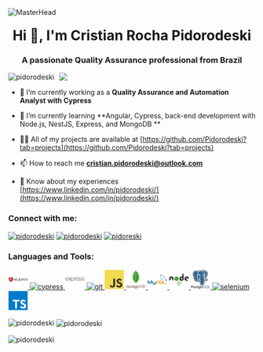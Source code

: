 <body>
    <div style="position: relative; width: 900px; padding-bottom: 225;">
        <img src="https://i.pinimg.com/originals/d8/8c/b0/d88cb09e8888893d83f73f2bd7af8b88.gif" 
             alt="MasterHead" 
             style="position: absolute; top: 0; left: 0; width: 900px; height: 225px; object-fit: cover;">
    </div>
</body>
<h1 align="center">Hi 👋, I'm Cristian Rocha Pidorodeski</h1>
<h3 align="center">A passionate Quality Assurance professional from Brazil</h3>
<img align="right" alt"Coding" width="400" src="https://miro.medium.com/max/1360/0*7Q3yvSIv_t0ioJ-Z.gif">

<p align="left"> <img src="https://komarev.com/ghpvc/?username=pidorodeski&label=Profile%20views&color=0e75b6&style=flat" alt="pidorodeski" /> </p>

- 🔭 I’m currently working as a **Quality Assurance and Automation Analyst with Cypress**

- 🌱 I’m currently learning **Angular, Cypress, back-end development with Node.js, NestJS, Express, and MongoDB **

- 👨‍💻 All of my projects are available at [https://github.com/Pidorodeski?tab=projects](https://github.com/Pidorodeski?tab=projects)

- 📫 How to reach me **cristian.pidorodeski@outlook.com**

- 📄 Know about my experiences [https://www.linkedin.com/in/pidorodeski/](https://www.linkedin.com/in/pidorodeski/)

<h3 align="left">Connect with me:</h3>
<p align="left">
<a href="https://linkedin.com/in/pidorodeski" target="blank"><img align="center" src="https://raw.githubusercontent.com/rahuldkjain/github-profile-readme-generator/master/src/images/icons/Social/linked-in-alt.svg" alt="pidorodeski" height="30" width="40" /></a>
<a href="https://fb.com/Pidorodeski" target="blank"><img align="center" src="https://raw.githubusercontent.com/rahuldkjain/github-profile-readme-generator/master/src/images/icons/Social/facebook.svg" alt="pidorodeski" height="30" width="40" /></a>
<a href="https://instagram.com/pidorodeski" target="blank"><img align="center" src="https://raw.githubusercontent.com/rahuldkjain/github-profile-readme-generator/master/src/images/icons/Social/instagram.svg" alt="pidoreski" height="30" width="40" /></a>
</p>

<h3 align="left">Languages and Tools:</h3>
<p align="left"> <a href="https://angular.io" target="_blank" rel="noreferrer"> <img src="https://raw.githubusercontent.com/devicons/devicon/master/icons/angularjs/angularjs-original-wordmark.svg" alt="angularjs" width="40" height="40"/> </a> <a href="https://www.cypress.io" target="_blank" rel="noreferrer"> <img src="https://raw.githubusercontent.com/simple-icons/simple-icons/6e46ec1fc23b60c8fd0d2f2ff46db82e16dbd75f/icons/cypress.svg" alt="cypress" width="40" height="40"/> </a> <a href="https://expressjs.com" target="_blank" rel="noreferrer"> <img src="https://raw.githubusercontent.com/devicons/devicon/master/icons/express/express-original-wordmark.svg" alt="express" width="40" height="40"/> </a> <a href="https://git-scm.com/" target="_blank" rel="noreferrer"> <img src="https://www.vectorlogo.zone/logos/git-scm/git-scm-icon.svg" alt="git" width="40" height="40"/> </a> <a href="https://developer.mozilla.org/en-US/docs/Web/JavaScript" target="_blank" rel="noreferrer"> <img src="https://raw.githubusercontent.com/devicons/devicon/master/icons/javascript/javascript-original.svg" alt="javascript" width="40" height="40"/> </a> <a href="https://www.mongodb.com/" target="_blank" rel="noreferrer"> <img src="https://raw.githubusercontent.com/devicons/devicon/master/icons/mongodb/mongodb-original-wordmark.svg" alt="mongodb" width="40" height="40"/> </a> <a href="https://www.mysql.com/" target="_blank" rel="noreferrer"> <img src="https://raw.githubusercontent.com/devicons/devicon/master/icons/mysql/mysql-original-wordmark.svg" alt="mysql" width="40" height="40"/> </a> <a href="https://nodejs.org" target="_blank" rel="noreferrer"> <img src="https://raw.githubusercontent.com/devicons/devicon/master/icons/nodejs/nodejs-original-wordmark.svg" alt="nodejs" width="40" height="40"/> </a> <a href="https://www.postgresql.org" target="_blank" rel="noreferrer"> <img src="https://raw.githubusercontent.com/devicons/devicon/master/icons/postgresql/postgresql-original-wordmark.svg" alt="postgresql" width="40" height="40"/> </a> <a href="https://www.selenium.dev" target="_blank" rel="noreferrer"> <img src="https://raw.githubusercontent.com/detain/svg-logos/780f25886640cef088af994181646db2f6b1a3f8/svg/selenium-logo.svg" alt="selenium" width="40" height="40"/> </a> <a href="https://www.typescriptlang.org/" target="_blank" rel="noreferrer"> <img src="https://raw.githubusercontent.com/devicons/devicon/master/icons/typescript/typescript-original.svg" alt="typescript" width="40" height="40"/> </a> </p>

<p><img align="left" src="https://github-readme-stats.vercel.app/api/top-langs?username=pidorodeski&show_icons=true&locale=en&layout=compact" alt="pidorodeski" /></p>

<p>&nbsp;<img align="center" src="https://github-readme-stats.vercel.app/api?username=pidorodeski&show_icons=true&locale=en" alt="pidorodeski" /></p>

<p><img align="center" src="https://github-readme-streak-stats.herokuapp.com/?user=pidorodeski&" alt="pidorodeski" /></p>
